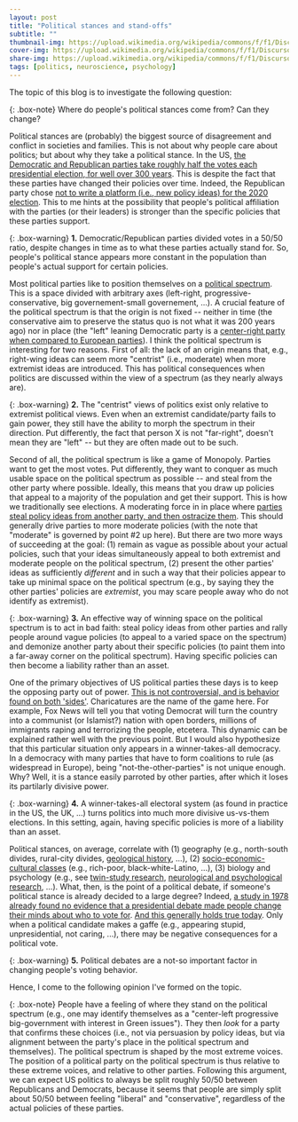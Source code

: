 ```yaml
---
layout: post
title: "Political stances and stand-offs"
subtitle: ""
thumbnail-img: https://upload.wikimedia.org/wikipedia/commons/f/f1/Discurso_funebre_pericles.PNG
cover-img: https://upload.wikimedia.org/wikipedia/commons/f/f1/Discurso_funebre_pericles.PNG
share-img: https://upload.wikimedia.org/wikipedia/commons/f/f1/Discurso_funebre_pericles.PNG
tags: [politics, neuroscience, psychology]
---
```


The topic of this blog is to investigate the following question:

{: .box-note}
Where do people's political stances come from? Can they change?

Political stances are (probably) the biggest source of disagreement and conflict in societies and families. This is not about why people care about politics; but about why they take a political stance. In the US, [the Democratic and Republican parties take roughly half the votes each presidential election, for well over 300 years](https://upload.wikimedia.org/wikipedia/commons/7/76/PartyVotes-Presidents.png). This is despite the fact that these parties have changed their policies over time. Indeed, the Republican party chose [not to write a platform (i.e., new policy ideas) for the 2020 election](https://www.vox.com/2020/8/24/21399396/republican-convention-platform-2020-2016). This to me hints at the possibility that people's political affiliation with the parties (or their leaders) is stronger than the specific policies that these parties support.

{: .box-warning}
**1.** Democratic/Republican parties divided votes in a 50/50 ratio, despite changes in time as to what these parties actually stand for. So, people's political stance appears more constant in the population than people's actual support for certain policies.

Most political parties like to position themselves on a [political spectrum](https://en.wikipedia.org/wiki/Political_spectrum). This is a space divided with arbitrary axes (left-right, progressive-conservative, big governement-small governement, ...). A crucial feature of the political spectrum is that the origin is not fixed -- neither in time (the conservative aim to preserve the status quo is not what it was 200 years ago) nor in place (the "left" leaning Democratic party is a [center-right party when compared to European parties](https://en.wikipedia.org/wiki/Political_spectrum#Historical_origin_of_the_terms)). I think the political spectrum is interesting for two reasons. First of all: the lack of an origin means that, e.g., right-wing ideas can seem more "centrist" (i.e., moderate) when more extremist ideas are introduced. This has political consequences when politics are discussed within the view of a spectrum (as they nearly always are).

{: .box-warning}
**2.** The "centrist" views of politics exist only relative to extremist political views. Even when an extremist candidate/party fails to gain power, they still have the ability to morph the spectrum in their direction. Put differently, the fact that person X is not "far-right", doesn't mean they are "left" -- but they are often made out to be such. 

Second of all, the political spectrum is like a game of Monopoly. Parties want to get the most votes. Put differently, they want to conquer as much usable space on the political spectrum as possible -- and steal from the other party where possible. Ideally, this means that you draw up policies that appeal to a majority of the population and get their support. This is how we traditionally see elections. A moderating force in in place where [parties steal policy ideas from another party, and then ostracize them](https://www.tandfonline.com/doi/full/10.1080/01402382.2017.1332328). This should generally drive parties to more moderate policies (with the note that "moderate" is governed by point \#2 up here). But there are two more ways of succeeding at the goal: (1) remain as vague as possible about your actual policies, such that your ideas simultaneously appeal to both extremist and moderate people on the political spectrum, (2) present the other parties' ideas as sufficiently *different* and in such a way that their policies appear to take up minimal space on the political spectrum (e.g., by saying they the other parties' policies are *extremist*, you may scare people away who do not identify as extremist).

{: .box-warning}
**3.** An effective way of winning space on the political spectrum is to act in bad faith: steal policy ideas from other parties and rally people around vague policies (to appeal to a varied space on the spectrum) and demonize another party about their specific policies (to paint them into a far-away corner on the political spectrum). Having specific policies can then become a liability rather than an asset.

One of the primary objectives of US political parties these days is to keep the opposing party out of power. [This is not controversial, and is behavior found on both 'sides'](https://democracy.psu.edu/poll-report-archive/americans-not-only-divided-but-baffled-by-what-motivates-their-opponents/). Charicatures are the name of the game here. For example, Fox News will tell you that voting Democrat will turn the country into a communist (or Islamist?) nation with open borders, millions of immigrants raping and terrorizing the people, etcetera. This dynamic can be explained rather well with the previous point. But I would also hypothesize that this particular situation only appears in a winner-takes-all democracy. In a democracy with many parties that have to form coalitions to rule (as widespread in Europe), being "not-the-other-parties" is not unique enough. Why? Well, it is a stance easily parroted by other parties, after which it loses its partilarly divisive power.

{: .box-warning}
**4.** A winner-takes-all electoral system (as found in practice in the US, the UK, ...) turns politics into much more divisive us-vs-them elections. In this setting, again, having specific policies is more of a liability than an asset.

Political stances, on average, correlate with (1) geography (e.g., north-south divides, rural-city divides, [geological history](https://www.forbes.com/sites/davidbressan/2020/11/03/how-us-presidential-elections-are-impacted-by-geology/), ...), (2) [socio-economic-cultural classes](https://www.pewresearch.org/politics/2020/06/02/in-changing-u-s-electorate-race-and-education-remain-stark-dividing-lines/) (e.g., rich-poor, black-white-Latino, ...), (3) biology and psychology (e.g., see [twin-study research](https://www.jstor.org/stable/27754535), [neurological and psychological research](https://neuro.psychiatryonline.org/doi/full/10.1176/appi.neuropsych.16030051), ...). What, then, is the point of a political debate, if someone's political stance is already decided to a large degree? Indeed, [a study in 1978 already found no evidence that a presidential debate made people change their minds about who to vote for](https://www.jstor.org/stable/2110467). [And this generally holds true today](https://journalistsresource.org/studies/politics/elections/presidential-debates-effects-research-roundup/). Only when a political candidate makes a gaffe (e.g., appearing stupid, unpresidential, not caring, ...), there may be negative consequences for a political vote.

{: .box-warning}
**5.** Political debates are a not-so important factor in changing people's voting behavior.

Hence, I come to the following opinion I've formed on the topic.

{: .box-note}
People have a feeling of where they stand on the political spectrum (e.g., one may identify themselves as a "center-left progressive big-government with interest in Green issues"). They then *look* for a party that confirms these choices (i.e., not via persuasion by policy ideas, but via alignment between the party's place in the political spectrum and themselves). The political spectrum is shaped by the most extreme voices. The position of a political party on the political spectrum is thus relative to these extreme voices, and relative to other parties. Following this argument, we can expect US politics to always be split roughly 50/50 between Republicans and Democrats, because it seems that people are simply split about 50/50 between feeling "liberal" and "conservative", regardless of the actual policies of these parties.
